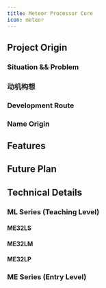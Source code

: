 ```yaml
---
title: Meteor Processor Core
icon: meteor
---
```


## Project Origin

### Situation && Problem

### 动机构想

### Development Route

### Name Origin

## Features

## Future Plan

## Technical Details

### ML Series (Teaching Level)

#### ME32LS

#### ME32LM

#### ME32LP

### ME Series (Entry Level)
